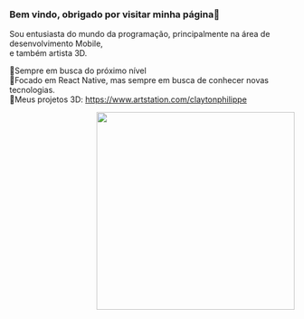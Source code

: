 



<h3>Bem vindo, obrigado por visitar minha página👋</h3>

Sou entusiasta do mundo da programação, principalmente na área de desenvolvimento Mobile, </br> e também artista 3D.

🚀Sempre em busca do próximo nível</br>
🔭Focado em React Native, mas sempre em busca de conhecer novas tecnologias.</br>
🎨Meus projetos 3D: https://www.artstation.com/claytonphilippe


<img align="right" src="https://user-images.githubusercontent.com/77082797/116950104-73840c80-ac5a-11eb-8836-0c55a4d63497.png" width="350"/>





